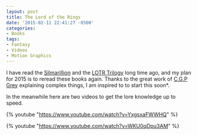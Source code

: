```yaml
---
layout: post
title: The Lord of the Rings
date: '2015-02-11 22:41:27 -0500'
categories:
- Books
tags:
- Fantasy
- Videos
- Motion Graphics
---
```


I have read the [Silmarillion](http://en.wikipedia.org/wiki/The_Silmarillion) and the [LOTR Trilogy](http://en.wikipedia.org/wiki/The_Lord_of_the_Rings) long time ago, and my plan for 2015 is to reread these books again. Thanks to the great work of [C.G.P Grey](https://www.youtube.com/user/CGPGrey/) explaining complex things, I am inspired to to start this soon*.

In the meanwhile here are two videos to get the lore knowledge up to speed.

{% youtube "https://www.youtube.com/watch?v=YxgsxaFWWHQ" %}

{% youtube "https://www.youtube.com/watch?v=WKU0qDpu3AM" %}

